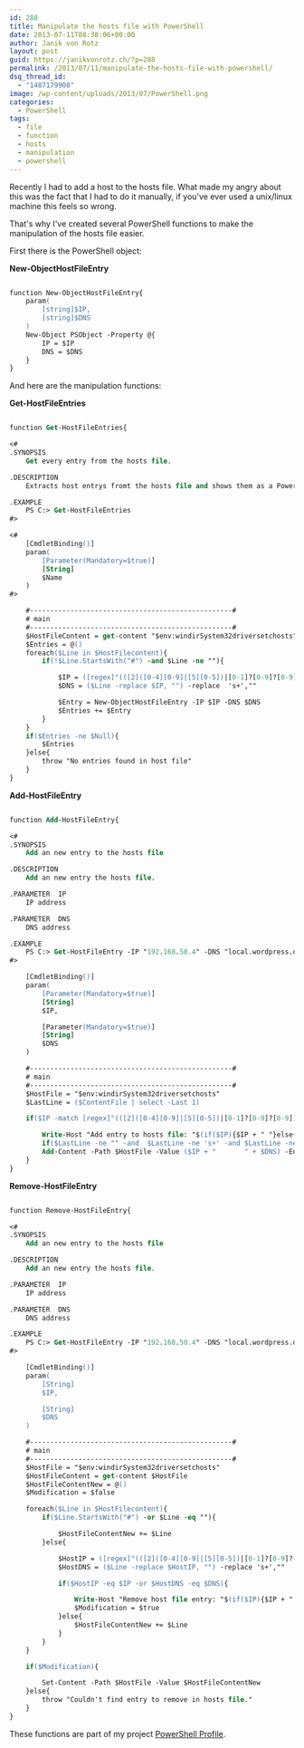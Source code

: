 ```yaml
---
id: 288
title: Manipulate the hosts file with PowerShell
date: 2013-07-11T08:38:06+00:00
author: Janik von Rotz
layout: post
guid: https://janikvonrotz.ch/?p=288
permalink: /2013/07/11/manipulate-the-hosts-file-with-powershell/
dsq_thread_id:
  - "1487179908"
image: /wp-content/uploads/2013/07/PowerShell.png
categories:
  - PowerShell
tags:
  - file
  - function
  - hosts
  - manipulation
  - powershell
---
```

Recently I had to add a host to the hosts file. What made my angry about this was the fact that I had to do it manually, if you've ever used a unix/linux machine this feels so wrong.

That's why I've created several PowerShell functions to make the manipulation of the hosts file easier.

<!--more-->

First there is the PowerShell object:

<strong>New-ObjectHostFileEntry</strong>

```ps

function New-ObjectHostFileEntry{
    param(
        [string]$IP,
        [string]$DNS
    )
    New-Object PSObject -Property @{
        IP = $IP
        DNS = $DNS
    }
}

```

And here are the manipulation functions:

<strong>Get-HostFileEntries</strong>

```ps

function Get-HostFileEntries{

<#
.SYNOPSIS
    Get every entry from the hosts file.

.DESCRIPTION
	Extracts host entrys fromt the hosts file and shows them as a PowerShell object array.

.EXAMPLE
	PS C:> Get-HostFileEntries
#>

<#
    [CmdletBinding()]
	param(
		[Parameter(Mandatory=$true)]
		[String]
		$Name
	)
#>

    #--------------------------------------------------#
    # main
    #--------------------------------------------------#
    $HostFileContent = get-content "$env:windirSystem32driversetchosts"
    $Entries = @()
    foreach($Line in $HostFilecontent){
        if(!$Line.StartsWith("#") -and $Line -ne ""){

            $IP = ([regex]"(([2]([0-4][0-9]|[5][0-5])|[0-1]?[0-9]?[0-9])[.]){3}(([2]([0-4][0-9]|[5][0-5])|[0-1]?[0-9]?[0-9]))").match($Line).value
            $DNS = ($Line -replace $IP, "") -replace  's+',""

            $Entry = New-ObjectHostFileEntry -IP $IP -DNS $DNS
            $Entries += $Entry
        }
    }
    if($Entries -ne $Null){
        $Entries
    }else{
        throw "No entries found in host file"
    }
}
```

<strong>Add-HostFileEntry</strong>

```ps

function Add-HostFileEntry{

<#
.SYNOPSIS
    Add an new entry to the hosts file

.DESCRIPTION
	Add an new entry the hosts file.

.PARAMETER  IP
	IP address

.PARAMETER  DNS
	DNS address

.EXAMPLE
	PS C:> Get-HostFileEntry -IP "192.168.50.4" -DNS "local.wordpress.dev"
#>

    [CmdletBinding()]
	param(
		[Parameter(Mandatory=$true)]
		[String]
		$IP,

        [Parameter(Mandatory=$true)]
		[String]
		$DNS
	)

    #--------------------------------------------------#
    # main
    #--------------------------------------------------#
    $HostFile = "$env:windirSystem32driversetchosts"
    $LastLine = ($ContentFile | select -Last 1)

    if($IP -match [regex]"(([2]([0-4][0-9]|[5][0-5])|[0-1]?[0-9]?[0-9])[.]){3}(([2]([0-4][0-9]|[5][0-5])|[0-1]?[0-9]?[0-9]))"){

        Write-Host "Add entry to hosts file: "$(if($IP){$IP + " "}else{})$(if($DNS){$DNS})
        if($LastLine -ne "" -and  $LastLine -ne 's+' -and $LastLine -ne $Null){Add-Content -Path $HostFile -Value "" -Encoding "Ascii"}
        Add-Content -Path $HostFile -Value ($IP + "       " + $DNS) -Encoding "Ascii"
    }
}
```

<strong>Remove-HostFileEntry</strong>

```ps

function Remove-HostFileEntry{

<#
.SYNOPSIS
    Add an new entry to the hosts file

.DESCRIPTION
	Add an new entry the hosts file.

.PARAMETER  IP
	IP address

.PARAMETER  DNS
	DNS address

.EXAMPLE
	PS C:> Get-HostFileEntry -IP "192.168.50.4" -DNS "local.wordpress.dev"
#>

    [CmdletBinding()]
	param(
		[String]
		$IP,

		[String]
		$DNS
	)

    #--------------------------------------------------#
    # main
    #--------------------------------------------------#
    $HostFile = "$env:windirSystem32driversetchosts"
    $HostFileContent = get-content $HostFile
    $HostFileContentNew = @()
    $Modification = $false

    foreach($Line in $HostFilecontent){
        if($Line.StartsWith("#") -or $Line -eq ""){

            $HostFileContentNew += $Line
        }else{

            $HostIP = ([regex]"(([2]([0-4][0-9]|[5][0-5])|[0-1]?[0-9]?[0-9])[.]){3}(([2]([0-4][0-9]|[5][0-5])|[0-1]?[0-9]?[0-9]))").match($Line).value
            $HostDNS = ($Line -replace $HostIP, "") -replace 's+',""

            if($HostIP -eq $IP -or $HostDNS -eq $DNS){

                Write-Host "Remove host file entry: "$(if($IP){$IP + " "}else{})$(if($DNS){$DNS})
                $Modification = $true
            }else{
                $HostFileContentNew += $Line
            }
        }
    }

    if($Modification){

        Set-Content -Path $HostFile -Value $HostFileContentNew
    }else{
        throw "Couldn't find entry to remove in hosts file."
    }
}

```

These functions are part of my project <a href="https://github.com/janikvonrotz/Powershell-Profile">PowerShell Profile</a>.